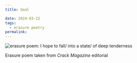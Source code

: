 ```yaml
---
title: Goal

date: 2024-03-22
tags:
  - erasure poetry
permalink:
---
```

<img src="https://www.davidralphlewis.co.uk/assets/images/articles/2024/goal.jpeg" alt="erasure poem: I hope to fall/ into a state/ of deep tenderness" title="something for us all to aim for" class="responsive">

Erasure poem taken from *Crack Magazine* editorial
